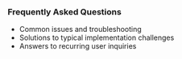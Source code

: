 ### Frequently Asked Questions

- Common issues and troubleshooting
- Solutions to typical implementation challenges
- Answers to recurring user inquiries
